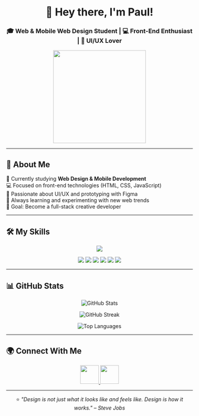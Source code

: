 <h1 align="center">👋 Hey there, I'm Paul!</h1>
<h3 align="center">🎓 Web & Mobile Web Design Student | 💻 Front-End Enthusiast | 🎨 UI/UX Lover</h3>

<p align="center">
  <img src="https://media.giphy.com/media/3o7TKtnuHOHHUjR38Y/giphy.gif" width="250"/>
</p>

---

## 🧠 About Me
<p align="left">
  🌱 Currently studying <b>Web Design & Mobile Development</b><br>
  💻 Focused on front-end technologies (HTML, CSS, JavaScript)<br>
  🎨 Passionate about UI/UX and prototyping with Figma<br>
  🧩 Always learning and experimenting with new web trends<br>
  🚀 Goal: Become a full-stack creative developer
</p>

---

## 🛠️ My Skills
<p align="center">
  <img src="https://skillicons.dev/icons?i=html,css,javascript,figma,vscode,github&perline=6" />
</p>

<p align="center">
  <img src="https://img.shields.io/badge/HTML5-%23E34F26?style=for-the-badge&logo=html5&logoColor=white" />
  <img src="https://img.shields.io/badge/CSS3-%231572B6?style=for-the-badge&logo=css3&logoColor=white" />
  <img src="https://img.shields.io/badge/JavaScript-%23F7DF1E?style=for-the-badge&logo=javascript&logoColor=black" />
  <img src="https://img.shields.io/badge/Figma-%23F24E1E?style=for-the-badge&logo=figma&logoColor=white" />
  <img src="https://img.shields.io/badge/VSCode-%23007ACC?style=for-the-badge&logo=visual-studio-code&logoColor=white" />
  <img src="https://img.shields.io/badge/GitHub-%2312100E?style=for-the-badge&logo=github&logoColor=white" />
</p>

---

## 📊 GitHub Stats
<p align="center">
  <img src="https://github-readme-stats.vercel.app/api?username=pbegin2812&show_icons=true&theme=radical&hide_border=true" alt="GitHub Stats" />
</p>

<p align="center">
  <img src="https://github-readme-streak-stats.herokuapp.com/?user=pbegin2812&theme=radical" alt="GitHub Streak" />
</p>

<p align="center">
  <img src="https://github-readme-stats.vercel.app/api/top-langs/?username=pbegin2812&layout=compact&theme=radical" alt="Top Languages" />
</p>

---

## 🌍 Connect With Me
<p align="center">
  <!-- Discord -->
  <a href="https://discordapp.com/users/saozu_fps" target="_blank">
    <img src="https://skillicons.dev/icons?i=discord" width="50" />
  </a>
  <!-- Gmail -->
  <a href="mailto:pbegin@edenschool.fr" target="_blank">
    <img src="https://skillicons.dev/icons?i=gmail" width="50" />
  </a>
</p>

---

<p align="center">
⭐️ <i>"Design is not just what it looks like and feels like. Design is how it works." – Steve Jobs</i>
</p>
